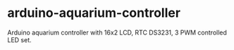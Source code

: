 # arduino-aquarium-controller
Arduino aquarium controller with 16x2 LCD, RTC DS3231, 3 PWM controlled LED set.
